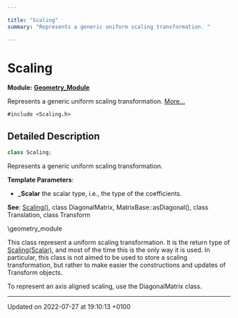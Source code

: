 ```yaml
---

title: "Scaling"
summary: "Represents a generic uniform scaling transformation. "

---
```


# Scaling

**Module:** **[Geometry_Module](http://example.org/modules/group__geometry__module/)**



Represents a generic uniform scaling transformation.  [More...](#detailed-description)


`#include <Scaling.h>`

## Detailed Description

```cpp
class Scaling;
```

Represents a generic uniform scaling transformation. 

**Template Parameters**: 

  * **_Scalar** the scalar type, i.e., the type of the coefficients.


**See**: <a href="http://example.org/namespaces/namespaceeigen/#function-scaling">Scaling()</a>, class DiagonalMatrix, MatrixBase::asDiagonal(), class Translation, class Transform 

\geometry_module


This class represent a uniform scaling transformation. It is the return type of <a href="http://example.org/classes/classscaling/">Scaling(Scalar)</a>, and most of the time this is the only way it is used. In particular, this class is not aimed to be used to store a scaling transformation, but rather to make easier the constructions and updates of Transform objects.

To represent an axis aligned scaling, use the DiagonalMatrix class.

-------------------------------

Updated on 2022-07-27 at 19:10:13 +0100
